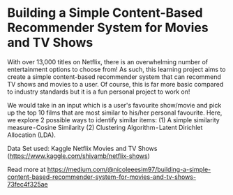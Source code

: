# Building a Simple Content-Based Recommender System for Movies and TV Shows

With over 13,000 titles on Netflix, there is an overwhelming number of entertainment options to choose from! As such, this learning project aims to create a simple content-based recommender system that can recommend TV shows and movies to a user. Of course, this is far more basic compared to industry standards but it is a fun personal project to work on!

We would take in an input which is a user's favourite show/movie and pick up the top 10 films that are most similar to his/her personal favourite. Here, we explore 2 possible ways to identify similar items: (1) A simple similarity measure - Cosine Similarity (2) Clustering Algorithm - Latent Dirichlet Allocation (LDA).

Data Set used: Kaggle Netflix Movies and TV Shows (https://www.kaggle.com/shivamb/netflix-shows)

Read more at https://medium.com/@nicoleeesim97/building-a-simple-content-based-recommender-system-for-movies-and-tv-shows-73fec4f325ae
